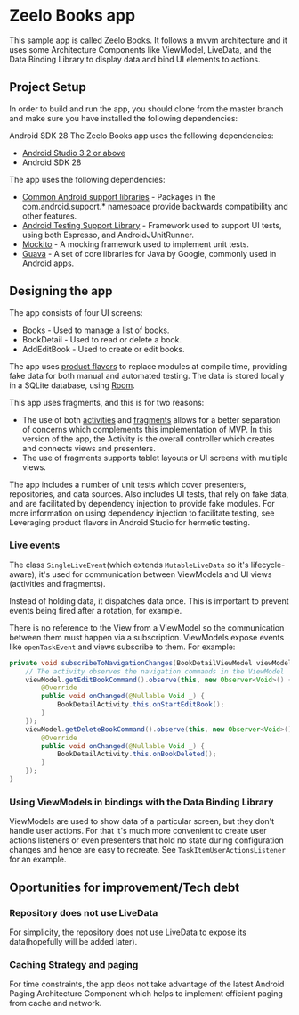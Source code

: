 # Zeelo Books app

This sample app is called Zeelo Books. It follows a mvvm architecture and it uses some Architecture Components like ViewModel, LiveData, and the Data Binding Library to display data and bind UI elements to actions.

## Project Setup

In order to build and run the app, you should clone from the master branch and make sure you have installed the following dependencies:


Android SDK 28
The Zeelo Books app uses the following dependencies:

* [Android Studio 3.2 or above](https://developer.android.com/studio/preview/)
* Android SDK 28

The app uses the following dependencies:

* [Common Android support libraries](https://developer.android.com/topic/libraries/support-library/index.html) -  Packages in the com.android.support.* namespace provide backwards compatibility and other features.
* [Android Testing Support Library](https://developer.android.com/topic/libraries/testing-support-library/index.html) -  Framework used to support UI tests, using both Espresso, and AndroidJUnitRunner.
* [Mockito](http://site.mockito.org/) - A mocking framework used to implement unit tests.
* [Guava](https://github.com/google/guava) - A set of core libraries for Java by Google, commonly used in Android apps.

## Designing the app

The app consists of four UI screens:

* Books - Used to manage a list of books.
* BookDetail - Used to read or delete a book.
* AddEditBook - Used to create or edit books.

The app uses [product flavors](https://developer.android.com/studio/build/build-variants.html) to replace modules at compile time, providing fake data for both manual and automated testing.
The data is stored locally in a SQLite database, using [Room](https://developer.android.com/topic/libraries/architecture/room.html).

This app uses fragments, and this is for two reasons:

* The use of both [activities](https://developer.android.com/guide/components/activities/index.html) and [fragments](https://developer.android.com/guide/components/fragments.html) allows for a better separation of concerns which complements this implementation of MVP. In this version of the app, the Activity is the overall controller which creates and connects views and presenters.
* The use of fragments supports tablet layouts or UI screens with multiple views.

The app includes a number of unit tests which cover presenters, repositories, and data sources. Also includes UI tests, that rely on fake data, and are facilitated by dependency injection to provide fake modules. For more information on using dependency injection to facilitate testing, see Leveraging product flavors in Android Studio for hermetic testing.

### Live events

The class `SingleLiveEvent`(which extends `MutableLiveData` so it's lifecycle-aware), it's used for communication between ViewModels and UI views (activities and fragments).

Instead of holding data, it dispatches data once. This is important to prevent events being fired after a rotation, for example.

There is no reference to the View from a ViewModel so the communication between them must happen via a subscription. ViewModels expose
events like `openTaskEvent` and views subscribe to them. For example:

```java
private void subscribeToNavigationChanges(BookDetailViewModel viewModel) {
    // The activity observes the navigation commands in the ViewModel
    viewModel.getEditBookCommand().observe(this, new Observer<Void>() {
        @Override
        public void onChanged(@Nullable Void _) {
            BookDetailActivity.this.onStartEditBook();
        }
    });
    viewModel.getDeleteBookCommand().observe(this, new Observer<Void>() {
        @Override
        public void onChanged(@Nullable Void _) {
            BookDetailActivity.this.onBookDeleted();
        }
    });
}
```
### Using ViewModels in bindings with the Data Binding Library
ViewModels are used to show data of a particular screen, but they don't handle user actions. For that it's much more convenient to create user actions listeners or even presenters
that hold no state during configuration changes and hence are easy to recreate. See `TaskItemUserActionsListener` for an example.

## Oportunities for improvement/Tech debt

### Repository does not use LiveData
For simplicity, the repository does not use LiveData to expose its data(hopefully will be added later).

### Caching Strategy and paging
For time constraints, the app deos not take advantage of the latest Android Paging Architecture Component which helps to implement efficient paging from cache and network.
